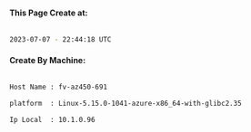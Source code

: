 
   
#### This Page Create at:

```bash

2023-07-07 - 22:44:18 UTC

```

#### Create By Machine:

```bash

Host Name : fv-az450-691

platform  : Linux-5.15.0-1041-azure-x86_64-with-glibc2.35

Ip Local  : 10.1.0.96

```

